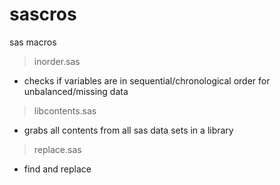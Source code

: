 sascros
=======

sas macros

> inorder.sas 
  * checks if variables are in sequential/chronological order for unbalanced/missing data

> libcontents.sas
  * grabs all contents from all sas data sets in a library
  
> replace.sas
  * find and replace